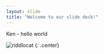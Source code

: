 ```yaml
---
layout: slide
title: "Welcome to our slide deck!"
---
```


Ken - hello world

![riddlocat](https://octodex.github.com/images/riddlocat.png)
{: .center}
